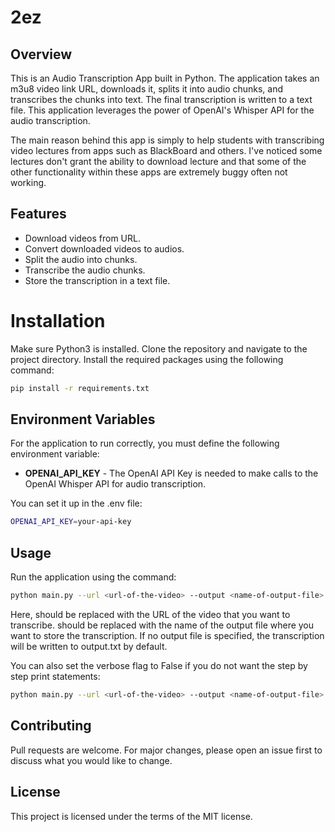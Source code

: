 # 2ez 
## Overview
This is an Audio Transcription App built in Python. The application takes an m3u8 video link URL, downloads it, splits it into audio chunks, and transcribes the chunks into text. The final transcription is written to a text file. This application leverages the power of OpenAI's Whisper API for the audio transcription.

The main reason behind this app is simply to help students with transcribing video lectures from apps such as BlackBoard and others. I've noticed some lectures don't grant the ability to download lecture and that some of the other functionality within these apps are extremely buggy often not working.

## Features
- Download videos from URL.
- Convert downloaded videos to audios.
- Split the audio into chunks.
- Transcribe the audio chunks.
- Store the transcription in a text file.

# Installation
Make sure Python3 is installed. Clone the repository and navigate to the project directory. Install the required packages using the following command:

``` bash
pip install -r requirements.txt
```

## Environment Variables
For the application to run correctly, you must define the following environment variable:

- **OPENAI_API_KEY** - The OpenAI API Key is needed to make calls to the OpenAI Whisper API for audio transcription.

You can set it up in the .env file:

```bash
OPENAI_API_KEY=your-api-key
```

## Usage
Run the application using the command:

```bash
python main.py --url <url-of-the-video> --output <name-of-output-file>
```
Here, **<url-of-the-video>** should be replaced with the URL of the video that you want to transcribe. **<name-of-output-file>** should be replaced with the name of the output file where you want to store the transcription. If no output file is specified, the transcription will be written to output.txt by default.

You can also set the verbose flag to False if you do not want the step by step print statements:

```bash
python main.py --url <url-of-the-video> --output <name-of-output-file> --verbose False
```

## Contributing
Pull requests are welcome. For major changes, please open an issue first to discuss what you would like to change.

## License
This project is licensed under the terms of the MIT license.